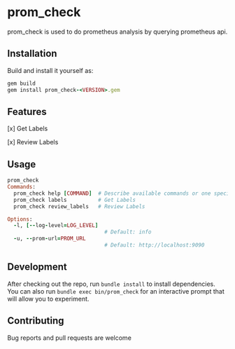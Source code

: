 # prom_check

prom_check is used to do prometheus analysis by querying prometheus api.

## Installation

Build and install it yourself as:

```ruby
gem build
gem install prom_check-<VERSION>.gem
```

## Features

[x] Get Labels

[x] Review Labels

## Usage

```ruby
prom_check
Commands:
  prom_check help [COMMAND]  # Describe available commands or one specific command
  prom_check labels          # Get Labels
  prom_check review_labels   # Review Labels

Options:
  -l, [--log-level=LOG_LEVEL]  
                               # Default: info
  -u, --prom-url=PROM_URL      
                               # Default: http://localhost:9090
```

## Development

After checking out the repo, run `bundle install` to install dependencies.  You can also run `bundle exec bin/prom_check` for an interactive prompt that will allow you to experiment.

## Contributing

Bug reports and pull requests are welcome
